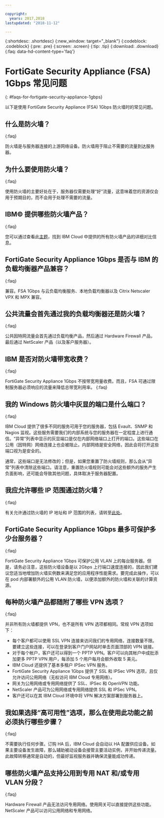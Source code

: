 ```yaml
---

copyright:
  years: 2017,2018
lastupdated: "2018-11-12"

---
```


{:shortdesc: .shortdesc}
{:new_window: target="_blank"}
{:codeblock: .codeblock}
{:pre: .pre}
{:screen: .screen}
{:tip: .tip}
{:download: .download}
{:faq: data-hd-content-type='faq'}

# FortiGate Security Appliance (FSA) 1Gbps 常见问题
{: #faqs-for-fortigate-security-appliance-1gbps}

以下是使用 FortiGate Security Appliance (FSA) 1Gbps 防火墙时的常见问题。

## 什么是防火墙？
{:faq}

防火墙是与服务器连接的上游网络设备。防火墙用于阻止不需要的流量到达服务器。

## 为什么要使用防火墙？
{:faq}

使用防火墙的主要好处在于，服务器仅需要处理“好”流量，这意味着您的资源仅会用于预期目的，而不会用于处理不需要的流量。

## IBM© 提供哪些防火墙产品？
{:faq}

您可以通过查看此[主题](/docs/infrastructure/fortigate-10g?topic=fortigate-10g-exploring-firewalls)，找到 IBM Cloud 中提供的所有防火墙产品的详细对比信息。 

## FortiGate Security Appliance 1Gbps 是否与 IBM 的负载均衡器产品兼容？
{:faq}

兼容。FSA 1Gbps 与云负载均衡服务、本地负载均衡器以及 Citrix Netscaler VPX 和 MPX 兼容。

## 公共流量会首先通过我的负载均衡器还是防火墙？
{:faq}

公共因特网流量会首先通过负载均衡产品，然后通过 Hardware Firewall 产品，最后通过 NetScaler 产品（以及客户服务器）。

## IBM 是否对防火墙带宽收费？
{:faq}

FortiGate Security Appliance 1Gbps 不按带宽用量收费。而且，FSA 可通过限制服务器必须响应的流量来降低总带宽利用率。
{:faq}

## 我的 Windows 防火墙中灰显的端口是什么端口？
{:faq}

IBM Cloud 提供了很多不同的服务可用于您的服务器，包括 Evault、SNMP 和 Nagios 监视。这些服务需要我们的内部系统与您的服务器在一定程度上进行通信。“异常”列表中显示的灰显端口是仅在内部网络端口上打开的端口。这些端口在公用（因特网）网络连接上也会被阻止。内部网络是安全网络，因此会将打开这些端口视为是安全的。

通常，这些端口是无法修改的；但是，如果您重置了防火墙规则，那么会从“异常”列表中清除这些端口。请注意，重置防火墙规则可能会对这些额外的服务产生负面影响，还可能会导致其他问题，具体取决于服务器配置。

## 我应允许哪些 IP 范围通过防火墙？
{:faq}

有关允许通过防火墙的 IP 地址和 IP 范围的列表，请转至[此处](/docs/infrastructure/hardware-firewall-dedicated?topic=hardware-firewall-dedicated-ibm-cloud-ip-ranges)。 

## FortiGate Security Appliance 1Gbps 最多可保护多少台服务器？
{:faq}

FortiGate Security Appliance 1Gbps 可保护公用 VLAN 上的每台服务器。但是，请务必注意，这些防火墙设备是以 2Gbps 上行端口速度连接的，因此我们建议您适当地增加防火墙实例数来满足您的应用程序性能需求。要完成此操作，可以在 pod 内部署额外的公用 VLAN 防火墙，以便添加额外的防火墙和关联的计算资源。

## 每种防火墙产品都随附了哪些 VPN 选项？
{:faq}

并非所有防火墙都提供 VPN，也不是所有 VPN 选项都相同。常规 VPN 选项如下：

* 每个客户都可以使用 SSL VPN 连接来访问我们的专用网络，连接数量不限。要建立这些连接，可以在登录到客户门户网站时单击页面顶部的 VPN 链接。
* 对于每个帐户，客户还可以得到一个 PPTP VPN。客户可以向其帐户中成批添加更多 PPTP VPN 用户，每添加 5 个用户每月会额外收取 5 美元。
* IBM Cloud 还提供了基本多租户 IPSec VPN 服务。
* FortiGate Security Appliance 1Gbps 提供了 SSL 和 IPSec VPN 选项，且仅允许访问公用网络（无权访问 IBM Cloud 专用网络）。
* 网关为公用网络或专用网络提供了 SSL、IPSec 和 OpenVPN 功能。
* NetScaler 产品可为公用网络或专用网络提供 SSL 和 IPSec VPN。
* 客户还可以在其 IBM Cloud 环境中将 VPN 解决方案部署到服务器上。

## 我如果选择“高可用性”选项，那么在使用此功能之前必须执行哪些步骤？
{:faq}

不需要执行任何步骤。订购 HA 后，IBM Cloud 会自动以 HA 配置供应设备。如果主要设备发生故障，那么辅助被动设备会接管主要活动实例，并开始传递流量。此故障转移通常是自动的，但最好监视服务器并确保流量能成功传递。

## 哪些防火墙产品支持公用到专用 NAT 和/或专用 VLAN 分段？
{:faq}

Hardware Firewall 产品无法访问专用网络。使用网关可以直接提供这些功能。NetScaler 产品可以访问公用网络和专用网络。
